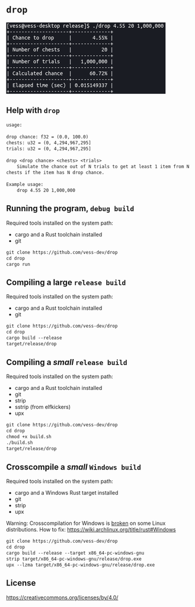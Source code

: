 # `drop`

![Example](example.png)

## Help with `drop`

```
usage:

drop chance: f32 = (0.0, 100.0)
chests: u32 = (0, 4,294,967,295]
trials: u32 = (0, 4,294,967,295]

drop <drop chance> <chests> <trials>
	Simulate the chance out of N trials to get at least 1 item from N chests if the item has N drop chance.

Example usage:
	drop 4.55 20 1,000,000
```

## Running the program, `debug build`

Required tools installed on the system path:
- cargo and a Rust toolchain installed
- git

```
git clone https://github.com/vess-dev/drop
cd drop
cargo run
```

## Compiling a **large** `release build`

Required tools installed on the system path:
- cargo and a Rust toolchain installed
- git

```
git clone https://github.com/vess-dev/drop
cd drop
cargo build --release
target/release/drop
```

## Compiling a _small_ `release build`

Required tools installed on the system path:
- cargo and a Rust toolchain installed
- git
- strip
- sstrip (from elfkickers)
- upx

```
git clone https://github.com/vess-dev/drop
cd drop
chmod +x build.sh
./build.sh
target/release/drop
```

## Crosscompile a _small_ `Windows build`

Required tools installed on the system path:
- cargo and a Windows Rust target installed
- git
- strip
- upx

Warning: Crosscompilation for Windows is <u>broken</u> on some Linux distributions.
How to fix: https://wiki.archlinux.org/title/rust#Windows

```
git clone https://github.com/vess-dev/drop
cd drop
cargo build --release --target x86_64-pc-windows-gnu
strip target/x86_64-pc-windows-gnu/release/drop.exe
upx --lzma target/x86_64-pc-windows-gnu/release/drop.exe
```

## License

https://creativecommons.org/licenses/by/4.0/
